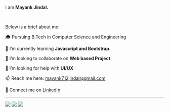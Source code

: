 <p align="left">I am <b>Mayank Jindal.</b></p>
<br>

<p align="left">Below is a brief about me:</b>

<p align="left">🎓 Pursuing B.Tech in Computer Science and Engineering</b>

<p align="left">🌱 I’m currently learning <b>Javascript and Bootstrap</b>.</p>

<p align="left">👯 I’m looking to collaborate on <b>Web based Project</b>
  
<p align="left">🤔 I’m looking for help with <b>UI/UX</b></p>

<p align="left">📫 Reach me here: <a href="mailto :mayank712jindal@gmail.com">mayank712jindal@gmail.com</a></p>

<p align="left">🔗 Connect me on <a href="www.linkedin.com/in/mayank712jindal">LinkedIn</a></p>
<hr style="height="0.5px">

<div align="left">
<a href="https://www.instagram.com/mayank712jindal/"><img src="https://img.icons8.com/fluent/48/000000/instagram-new.png"/></a>
<a href="https://twitter.com/mayank712jindal"><img src="https://img.icons8.com/fluent/48/000000/twitter.png"/></a>
<a href="mailto: mayank712jindal@gmail.com"><img src="https://img.icons8.com/fluent/48/000000/gmail.png"/></a>
</div>
